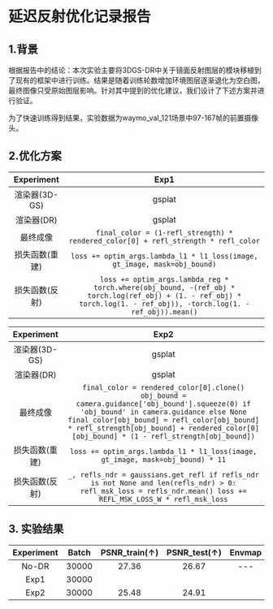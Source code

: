 # 延迟反射优化记录报告
## 1.背景 
根据报告中的结论：本次实验主要将3DGS-DR中关于镜面反射图层的模块移植到了现有的框架中进行训练。结果是随着训练轮数增加环境图层逐渐退化为空白图，最终图像只受原始图层影响。针对其中提到的优化建议，我们设计了下述方案并进行验证。

为了快速训练得到结果，实验数据为waymo_val_121场景中97-167帧的前置摄像头。

## 2.优化方案

| Experiment   |   Exp1 |
|:----------:|:------------:|
|   渲染器(3D-GS) | gsplat  |
|   渲染器(DR) |  gsplat |
|   最终成像 | `final_color = (1-refl_strength) * rendered_color[0] + refl_strength * refl_color`  |
|   损失函数(重建) |   `loss += optim_args.lambda_l1 * l1_loss(image, gt_image, mask=obj_bound)` |
|   损失函数(反射) |   `loss += optim_args.lambda_reg * torch.where(obj_bound, -(ref_obj * torch.log(ref_obj) + (1. - ref_obj) * torch.log(1. - ref_obj)), -torch.log(1. - ref_obj)).mean()` |

| Experiment   |   Exp2 |
|:----------:|:-------------:|
|   渲染器(3D-GS) | gsplat  |
|   渲染器(DR) |  gsplat |
|   最终成像 | `final_color = rendered_color[0].clone() obj_bound = camera.guidance['obj_bound'].squeeze(0) if 'obj_bound' in camera.guidance else None final_color[obj_bound] = refl_color[obj_bound] * refl_strength[obj_bound] + rendered_color[0][obj_bound] * (1 - refl_strength[obj_bound])`  |
|   损失函数(重建) |   `loss += optim_args.lambda_l1 * l1_loss(image, gt_image, mask=obj_bound) * 11` |
|   损失函数(反射) |   `_, refls_ndr = gaussians.get_refl if refls_ndr is not None and len(refls_ndr) > 0: refl_msk_loss = refls_ndr.mean() loss += REFL_MSK_LOSS_W * refl_msk_loss` |

## 3. 实验结果 

| Experiment   |   Batch |  PSNR_train(↑) | PSNR_test(↑) |   Envmap |
|:----------:|:-------------:|:----------:|:----------:|:----------:|
| No-DR  |   30000 | 27.36  | 26.67  |   --- |
| Exp1   |   30000 |   |   |   |
| Exp2   |   30000 | 25.48  | 24.91  |   |
